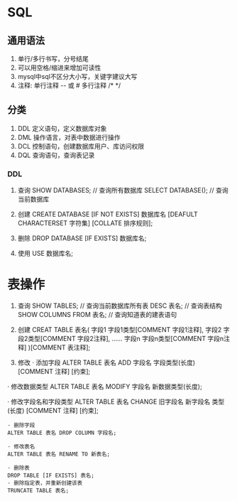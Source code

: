 # SQL

## 通用语法 ##

1. 单行/多行书写，分号结尾
2. 可以用空格/缩进来增加可读性
3. mysql中sql不区分大小写，关键字建议大写
4. 注释: 单行注释 -- 或 # 
    多行注释 /* */

## 分类 ##

1. DDL 定义语句，定义数据库对象
2. DML 操作语言，对表中数据进行操作
3. DCL 控制语句，创建数据库用户、库访问权限
4. DQL 查询语句，查询表记录

### DDL ###

1. 查询
    SHOW DATABASES; // 查询所有数据库
    SELECT DATABASE(); // 查询当前数据库

2. 创建
   CREATE DATABASE [IF NOT EXISTS] 数据库名 [DEAFULT CHARACTERSET 字符集] [COLLATE 排序规则];

3. 删除
   DROP DATABASE [IF EXISTS] 数据库名;
4. 使用
   USE 数据库名;

# 表操作 #

1. 查询
    SHOW TABLES; // 查询当前数据库所有表
    DESC 表名; // 查询表结构
    SHOW COLUMNS FROM 表名; // 查询知道表的建表语句

2. 创建
   CREAT TABLE 表名(
        字段1 字段1类型[COMMENT 字段1注释],
        字段2 字段2类型[COMMENT 字段2注释],
        ……
        字段n 字段n类型[COMMENT 字段n注释]
   )[COMMENT 表注释];
<!-- mysql> create table user(
    -> id int comment '编号',
    -> name varchar(50) comment '姓名',
    -> age int comment '年龄',
    -> gender varchar(1) comment '性别'
    -> ) comment '用户表'; -->
3. 修改
   · 添加字段
    ALTER TABLE 表名 ADD 字段名 字段类型(长度) [COMMENT 注释] [约束];
<!-- alter table employee nickname varchar(20) comment '昵称'; -->

   · 修改数据类型
    ALTER TABLE 表名 MODIFY 字段名 新数据类型(长度);

   · 修改字段名和字段类型
   ALTER TABLE 表名 CHANGE 旧字段名 新字段名 类型(长度) [COMMENT 注释] [约束];
<!-- alter table employee change nickname username varchar(30) comment '用户名'; -->

    · 删除字段
    ALTER TABLE 表名 DROP COLUMN 字段名;
<!-- alter table employee drop username; -->

    · 修改表名
    ALTER TABLE 表名 RENAME TO 新表名;
<!-- alter table employee rename to emp; -->

    · 删除表
    DROP TABLE [IF EXISTS] 表名;
    · 删除指定表，并重新创建该表
    TRUNCATE TABLE 表名;